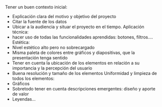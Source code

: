 Tener un buen contexto inicial: 
- Explicación clara del motivo y objetivo del proyecto
- Citar la fuente de los datos
- Ubicar a la audiencia y situar el proyecto en el tiempo. 
Aplicación técnica: 
- hacer uso de todas las funcionalidades aprendidas: botones, filtros....
Estética: 
- Nivel estético alto pero no sobrecargado
- Misma paleta de colores entre gráficos y diapositivas, que la presentación tenga sentido
- Tener en cuenta la ubicación de los elementos en relación a su importancia y la percepción del usuario
- Buena resolución y tamaño de los elementos
Uniformidad y limpieza de todos los elementos:
- Gráficos 
- Sobretodo tener en cuenta descripciones emergentes: diseño y aporte de valor 
- Leyendas...  
